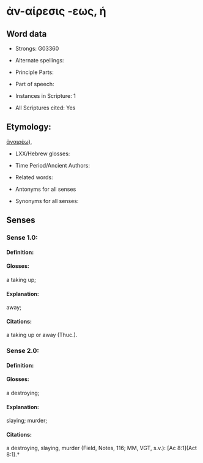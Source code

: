 # ἀν-αίρεσις -εως, ἡ

<!-- Status: S2=NeedsEdits -->
<!-- Lexica used for edits:   -->

## Word data

* Strongs: G03360

* Alternate spellings:



* Principle Parts: 


* Part of speech: 


* Instances in Scripture: 1

* All Scriptures cited: Yes

## Etymology: 

[ἀναιρέω]()),

* LXX/Hebrew glosses: 


* Time Period/Ancient Authors: 


* Related words: 

* Antonyms for all senses

* Synonyms for all senses: 


## Senses 


### Sense  1.0: 

#### Definition: 

#### Glosses: 

a taking up; 

#### Explanation: 

away; 

#### Citations: 

a taking up or away (Thuc.). 

### Sense  2.0: 

#### Definition: 

#### Glosses: 

a destroying; 

#### Explanation: 

slaying; 
murder; 

#### Citations: 

a destroying, slaying, murder (Field, Notes, 116; MM, VGT, s.v.): [Ac 8:1](Act 8:1).†
